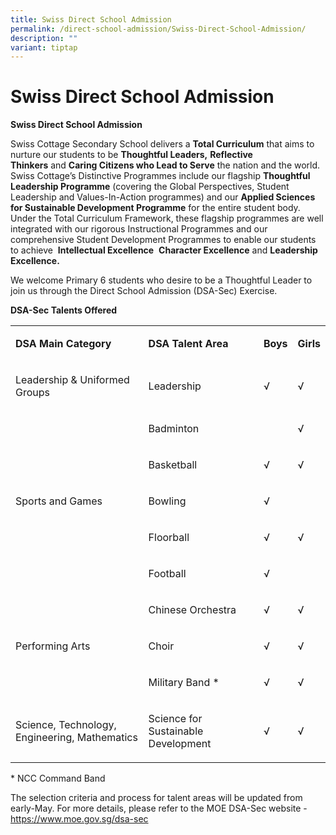 ```yaml
---
title: Swiss Direct School Admission
permalink: /direct-school-admission/Swiss-Direct-School-Admission/
description: ""
variant: tiptap
---
```

<h1>Swiss Direct School Admission</h1>
<p><strong>Swiss Direct School Admission</strong>
</p>
<p>Swiss Cottage Secondary School delivers a&nbsp;<strong>Total Curriculum</strong>&nbsp;that
aims to nurture our students to be&nbsp;<strong>Thoughtful Leaders,</strong>&nbsp;<strong>Reflective Thinkers</strong>&nbsp;and&nbsp;<strong>Caring Citizens who Lead to Serve</strong>&nbsp;the
nation and the world. Swiss Cottage’s Distinctive Programmes include our
flagship&nbsp;<strong>Thoughtful Leadership Programme</strong>&nbsp;(covering
the Global Perspectives, Student Leadership and Values-In-Action programmes)
and our&nbsp;<strong>Applied Sciences for Sustainable Development Programme</strong>&nbsp;for
the entire student body. Under the Total Curriculum Framework, these flagship
programmes are well integrated with our rigorous Instructional Programmes
and our comprehensive Student Development Programmes to enable our students
to achieve &nbsp;<strong>Intellectual Excellence</strong>&nbsp;&nbsp;<strong>Character Excellence</strong> and <strong>Leadership Excellence.</strong>
</p>
<p>We welcome Primary 6 students who desire to be a Thoughtful Leader to
join us through the Direct School Admission (DSA-Sec) Exercise.</p>
<p><strong>DSA-Sec Talents Offered</strong>
</p>
<p></p>
<table>
<tbody>
<tr>
<td rowspan="1" colspan="1">
<p><strong>DSA Main Category</strong>
</p>
</td>
<td rowspan="1" colspan="1">
<p><strong>DSA Talent Area</strong>
</p>
</td>
<td rowspan="1" colspan="1">
<p><strong>Boys</strong>
</p>
</td>
<td rowspan="1" colspan="1">
<p><strong>Girls</strong>
</p>
</td>
</tr>
<tr>
<td rowspan="1" colspan="1">
<p>Leadership &amp; Uniformed Groups</p>
</td>
<td rowspan="1" colspan="1">
<p>Leadership</p>
</td>
<td rowspan="1" colspan="1">
<p>√</p>
</td>
<td rowspan="1" colspan="1">
<p>√</p>
</td>
</tr>
<tr>
<td rowspan="5" colspan="1">
<p>Sports and Games</p>
</td>
<td rowspan="1" colspan="1">
<p>Badminton</p>
</td>
<td rowspan="1" colspan="1">
<p>&nbsp;</p>
</td>
<td rowspan="1" colspan="1">
<p>√</p>
</td>
</tr>
<tr>
<td rowspan="1" colspan="1">
<p>Basketball</p>
</td>
<td rowspan="1" colspan="1">
<p>√</p>
</td>
<td rowspan="1" colspan="1">
<p>√</p>
</td>
</tr>
<tr>
<td rowspan="1" colspan="1">
<p>Bowling</p>
</td>
<td rowspan="1" colspan="1">
<p>√</p>
</td>
<td rowspan="1" colspan="1">
<p>&nbsp;</p>
</td>
</tr>
<tr>
<td rowspan="1" colspan="1">
<p>Floorball</p>
</td>
<td rowspan="1" colspan="1">
<p>√</p>
</td>
<td rowspan="1" colspan="1">
<p>√</p>
</td>
</tr>
<tr>
<td rowspan="1" colspan="1">
<p>Football</p>
</td>
<td rowspan="1" colspan="1">
<p>√</p>
</td>
<td rowspan="1" colspan="1">
<p>&nbsp;</p>
</td>
</tr>
<tr>
<td rowspan="3" colspan="1">
<p>Performing Arts</p>
</td>
<td rowspan="1" colspan="1">
<p>Chinese Orchestra</p>
</td>
<td rowspan="1" colspan="1">
<p>√</p>
</td>
<td rowspan="1" colspan="1">
<p>√</p>
</td>
</tr>
<tr>
<td rowspan="1" colspan="1">
<p>Choir</p>
</td>
<td rowspan="1" colspan="1">
<p>√</p>
</td>
<td rowspan="1" colspan="1">
<p>√</p>
</td>
</tr>
<tr>
<td rowspan="1" colspan="1">
<p>Military Band *</p>
</td>
<td rowspan="1" colspan="1">
<p>√</p>
</td>
<td rowspan="1" colspan="1">
<p>√</p>
</td>
</tr>
<tr>
<td rowspan="1" colspan="1">
<p>Science, Technology, Engineering, Mathematics</p>
</td>
<td rowspan="1" colspan="1">
<p>Science for Sustainable Development</p>
</td>
<td rowspan="1" colspan="1">
<p>√</p>
</td>
<td rowspan="1" colspan="1">
<p>√</p>
</td>
</tr>
</tbody>
</table>
<p>* NCC Command Band</p>
<p>The selection criteria and process for talent areas will be updated from
early-May. For more details, please refer to the MOE DSA-Sec website -
<a href="https://www.moe.gov.sg/secondary/dsa" rel="noopener noreferrer nofollow" target="_blank">https://www.moe.gov.sg/dsa-sec</a>
</p>
<p></p>